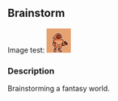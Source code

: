 ## Brainstorm

Image test:
![worldbuilding](../../../../assets/img/guys/worldbuilding-guy.png)

### Description

Brainstorming a fantasy world.
